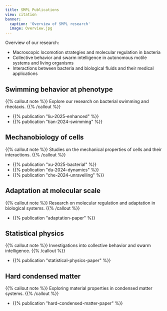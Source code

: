```yaml
---
title: SMPL Publications
view: citation
banner:
  caption: 'Overview of SMPL research'
  image: Overview.jpg
---
```


Overview of our research:
- Macroscopic locomotion strategies and molecular regulation in bacteria
- Collective behavior and swarm intelligence in autonomous motile systems and living organisms
- Interactions between bacteria and biological fluids and their medical applications

## Swimming behavior at phenotype
{{% callout note %}}
Explore our research on bacterial swimming and rheotaxis.
{{% /callout %}}
- {{% publication "liu-2025-enhanced" %}}
- {{% publication "tian-2024-swimming" %}}


## Mechanobiology of cells
{{% callout note %}}
Studies on the mechanical properties of cells and their interactions.
{{% /callout %}}
- {{% publication "xu-2025-bacterial" %}}
- {{% publication "du-2024-dynamics" %}}
- {{% publication "che-2024-unravelling" %}}

## Adaptation at molecular scale
{{% callout note %}}
Research on molecular regulation and adaptation in biological systems.
{{% /callout %}}
- {{% publication "adaptation-paper" %}}

## Statistical physics
{{% callout note %}}
Investigations into collective behavior and swarm intelligence.
{{% /callout %}}
- {{% publication "statistical-physics-paper" %}}

## Hard condensed matter
{{% callout note %}}
Exploring material properties in condensed matter systems.
{{% /callout %}}
- {{% publication "hard-condensed-matter-paper" %}}